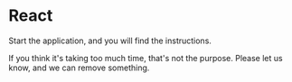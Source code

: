 # React

Start the application, and you will find the instructions.

If you think it's taking too much time, that's not the purpose. Please let us know, and we can remove something.